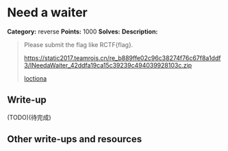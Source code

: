 # Need a waiter

**Category:** reverse
**Points:** 1000
**Solves:** 
**Description:**

> Please submit the flag like RCTF{flag}.
>
> <https://static2017.teamrois.cn/re_b889ffe02c96c38274f76c67f8a1ddf3/INeedaWaiter_42ddfa19ca15c39239c494039928103c.zip>
>
> [loctiona]()

## Write-up

(TODO)(待完成)

## Other write-ups and resources
